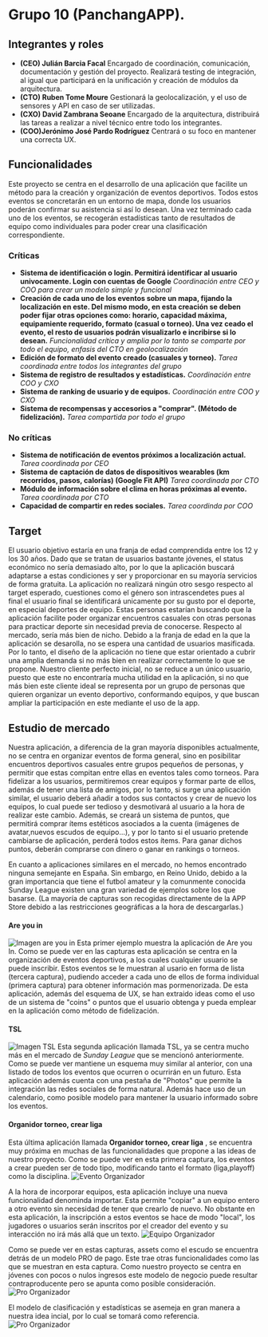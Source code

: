 # Grupo 10 (PanchangAPP).
## Integrantes y roles
- **(CEO) Julián Barcia Facal**
Encargado de coordinación, comunicación, documentación y gestión del proyecto. Realizará testing de integración, al igual que participará en la unificación y creación de módulos da arquitectura.
- **(CTO) Ruben Tome Moure**
Gestionará la geolocalización, y el uso de sensores y API en caso de ser utilizadas.
- **(CXO) David Zambrana Seoane**
Encargado de la arquitectura, distribuirá las tareas a realizar a nivel técnico entre todo los integrantes.
- **(COO)Jerónimo José Pardo Rodríguez**
Centrará o su foco en mantener una correcta UX.

## Funcionalidades 
Este proyecto se centra en el desarrollo de una aplicación que facilite un método para la creación y organización de eventos deportivos. Todos estos eventos se concretarán en un entorno de mapa, donde los usuarios poderán confirmar su asistencia si así lo desean. Una vez terminado cada uno de los eventos, se recogerán estadísticas tanto de resultados de equipo como individuales para poder crear una clasificación correspondiente.

### Críticas
- **Sistema de identificación o login. Permitirá identificar al usuario univocamente. Login con cuentas de Google** _Coordinación entre CEO y COO para crear un modelo simple y funcional_
- **Creación de cada uno de los eventos sobre un mapa, fijando la localización en este. Del mismo modo, en esta creación se deben poder fijar otras opciones como: horario, capacidad máxima, equipamiente requerido, formato (casual o torneo). Una vez ceado el evento, el resto de usuarios podrán visualizarlo e incribirse si lo desean.** _Funcionalidad crítica y amplia por lo tanto se comparte por todo el equipo, enfasis del CTO en geolocalización_
- **Edición de formato del evento creado (casuales y torneo).** _Tarea coordinada entre todos los integrantes del grupo_
- **Sistema de registro de resultados y estadísticas.** _Coordinación entre COO y CXO_
- **Sistema de ranking de usuario y de equipos.** _Coordinación entre COO y CXO_
- **Sistema de recompensas y accesorios a "comprar". (Método de fidelización).** _Tarea compartida por todo el grupo_
### No críticas
- **Sistema de notificación de eventos próximos a localización actual.** _Tarea coordinada por CEO_
- **Sistema de captación de datos de dispositivos wearables (km recorridos, pasos, calorías) (Google Fit API)** _Tarea coordinada por CTO_
- **Módulo de información sobre el clima en horas próximas al evento.** _Tarea coordinada por CTO_
- **Capacidad de compartir en redes sociales.** _Tarea coordinda por COO_

## Target
El usuario objetivo estaría en una franja de edad comprendida entre los 12 y los 30 años. Dado que se tratan de usuarios bastante jóvenes, el status económico no sería demasiado alto, por lo que la aplicación buscará adaptarse a estas condiciones y ser y proporcionar en su mayoría servicios de forma gratuita. La aplicación no realizará ningún otro sesgo respecto al target esperado, cuestiones como el género son intrascendetes pues al final el usuario final se identificará unicamente por su gusto por el deporte, en especial deportes de equipo. Estas personas estarían buscando que la aplicación facilite poder organizar encuentros casuales con otras personas para practicar deporte sin necesidad previa de conocerse. 
Respecto al mercado, sería más bien de nicho. Debido a la franja de edad en la que la aplicación se desarolla, no se espera una cantidad de usuarios masificada. Por lo tanto, el diseño de la aplicación no tiene que estar orientado a cubrir una amplia demanda si no más bien en realizar correctamente lo que se propone. Nuestro cliente perfecto inicial, no se reduce a un único usuario, puesto que este no encontraría mucha utilidad en la aplicación, si no que más bien este cliente ideal se representa por un grupo de personas que quieren organizar un evento deportivo, conformando equipos, y que buscan ampliar la participación en este mediante el uso de la app.
## Estudio de mercado
Nuestra aplicación, a diferencia de la gran mayoría disponibles actualmente, no se centra en organizar eventos de forma general, sino en posibilitar encuentros deportivos casuales entre grupos pequeños de personas, y permitir que estas compitan entre ellas en eventos tales como torneos. Para fidelizar a los usuarios, permitiremos crear equipos y formar parte de ellos, además de tener una lista de amigos, por lo tanto, si surge una aplicación similar, el usuario deberá añadir a todos sus contactos y crear de nuevo los equipos, lo cual puede ser tedioso y desmotivará al usuario a la hora de realizar este cambio. Además, se creará un sistema de puntos, que permitirá comprar ítems estéticos asociados a la cuenta (imágenes de avatar,nuevos escudos de equipo...), y por lo tanto si el usuario pretende cambiarse de aplicación, perderá todos estos ítems. Para ganar dichos puntos, deberán comprarse con dinero o ganar en rankings o torneos.

En cuanto a aplicaciones similares en el mercado, no hemos encontrado ninguna semejante en España. Sin embargo, en Reino Unido, debido a la gran importancia que tiene el futbol amateur y la comunmente conocida Sunday League existen una gran variedad de ejemplos sobre los que basarse. (La mayoría de capturas son recogidas directamente de la APP Store debido a las restricciones geográficas a la hora de descargarlas.) 
#### Are you in
![Imagen are you in](https://github.com/rubenTome/APM/blob/main/estudio_mercado/capturas/are_you_in/are_you_in.png)
Esta primer ejemplo muestra la aplicación de Are you In. Como se puede ver en las capturas esta aplicación se centra en la organización de eventos deportivos, a los cuales cualquier usuario se puede inscribir. Estos eventos se le muestran al usario en forma de lista (tercera captura), pudiendo acceder a cada uno de ellos de forma individual (primera captura) para obtener información mas pormenorizada. De esta aplicación, además del esquema de UX, se han extraido ideas como el uso de un sistema de "coins" o puntos que el usuario obtenga y pueda emplear en la aplicación como método de fidelización.

#### TSL
![Imagen TSL](https://github.com/rubenTome/APM/blob/main/estudio_mercado/capturas/TSL/Sin%20nombre.png)
Esta segunda aplicación llamada TSL, ya se centra mucho más en el mercado de _Sunday League_ que se mencionó anteriormente. Como se puede ver mantiene un esquema muy similar al anterior, con una listado de todos los eventos que ocurren o ocurrirán en un futuro. Esta aplicación además cuenta con una pestaña de "Photos" que permite la integración las redes sociales de forma natural. Además hace uso de un calendario, como posible modelo para mantener la usuario informado sobre los eventos.

#### Organidor torneo, crear liga
Esta última aplicación llamada __Organidor torneo, crear liga__ , se encuentra muy próxima en muchas de las funcionalidades que propone a las ideas de nuestro proyecto. Como se puede ver en esta primera captura, los eventos a crear pueden ser de todo tipo, modificando tanto el formato (liga,playoff) como la disciplina.
![Evento Organizador](https://github.com/rubenTome/APM/blob/main/estudio_mercado/capturas/Organizador/crearevento.png)

A la hora de incorporar equipos, esta aplicación incluye una nueva funcionalidad denominda importar. Esta permite "copiar"  a un equipo entero a otro evento sin necesidad de tener que crearlo de nuevo. No obstante en esta aplicación, la inscripción a estos eventos se hace de modo "local", los jugadores o usuarios serán inscritos por el creador del evento y su interacción no irá más allá que un texto. 
![Equipo Organizador](https://github.com/rubenTome/APM/blob/main/estudio_mercado/capturas/Organizador/equipos.png)

Como se puede ver en estas capturas, assets como el escudo se encuentra detrás de un modelo PRO de pago. Este trae otras funcionalidades como las que se muestran en esta captura. Como nuestro proyecto se centra en jóvenes con pocos o nulos ingresos este modelo de negocio puede resultar contraproducente pero se apunta como posible consideración.
![Pro Organizador](https://github.com/rubenTome/APM/blob/main/estudio_mercado/capturas/Organizador/Pro.png)

El modelo de clasificación y estadísticas se asemeja en gran manera a nuestra idea incial, por lo cual se tomará como referencia.
![Pro Organizador](https://github.com/rubenTome/APM/blob/main/estudio_mercado/capturas/Organizador/resultados.png)






